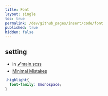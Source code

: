 ```yaml
---
title: Font
layout: single
toc: true
permalink: /dev/github_pages/insert/code/font
published: true
hidden: false
---
```


<head>
  <base target="_blank">
</head>



## setting

- in [🖌️main.scss](/dev/github_pages/start/setting/main_scss)
- [Minimal Mistakes](https://mmistakes.github.io/minimal-mistakes/markup-syntax-highlighting/#gfm-code-blocks)

```scss
.highlight{
  font-family: $monospace;
}
```
